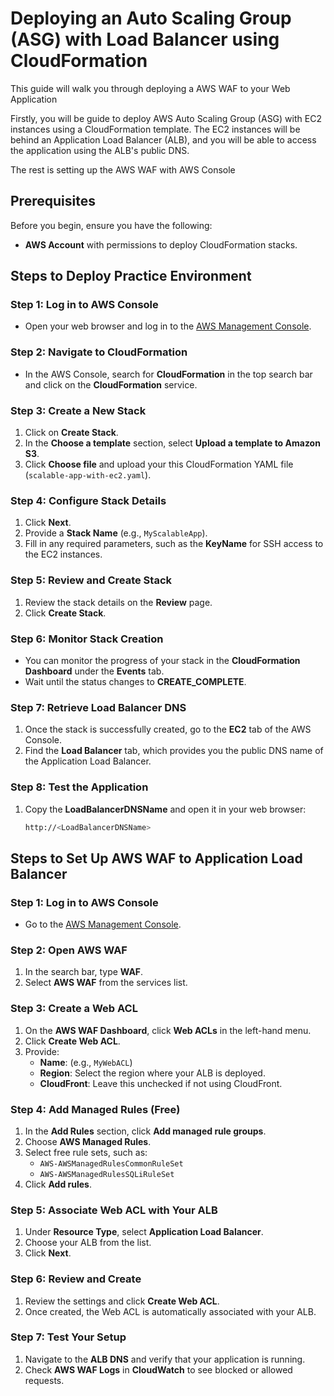 # Deploying an Auto Scaling Group (ASG) with Load Balancer using CloudFormation

This guide will walk you through deploying a AWS WAF to your Web Application

Firstly, you will be guide to deploy AWS Auto Scaling Group (ASG) with EC2 instances using a CloudFormation template. The EC2 instances will be behind an Application Load Balancer (ALB), and you will be able to access the application using the ALB's public DNS.

The rest is setting up the AWS WAF with AWS Console


## Prerequisites

Before you begin, ensure you have the following:

- **AWS Account** with permissions to deploy CloudFormation stacks.


## Steps to Deploy Practice Environment

### Step 1: Log in to AWS Console
- Open your web browser and log in to the [AWS Management Console](https://aws.amazon.com/console/).

### Step 2: Navigate to CloudFormation
- In the AWS Console, search for **CloudFormation** in the top search bar and click on the **CloudFormation** service.

### Step 3: Create a New Stack
1. Click on **Create Stack**.
2. In the **Choose a template** section, select **Upload a template to Amazon S3**.
3. Click **Choose file** and upload your this CloudFormation YAML file (`scalable-app-with-ec2.yaml`).

### Step 4: Configure Stack Details
1. Click **Next**.
2. Provide a **Stack Name** (e.g., `MyScalableApp`).
3. Fill in any required parameters, such as the **KeyName** for SSH access to the EC2 instances.


### Step 5: Review and Create Stack
1. Review the stack details on the **Review** page.
2. Click **Create Stack**.

### Step 6: Monitor Stack Creation
- You can monitor the progress of your stack in the **CloudFormation Dashboard** under the **Events** tab.
- Wait until the status changes to **CREATE_COMPLETE**.

### Step 7: Retrieve Load Balancer DNS
1. Once the stack is successfully created, go to the **EC2** tab of the AWS Console.
2. Find the **Load Balancer** tab, which provides you the public DNS name of the Application Load Balancer.

### Step 8: Test the Application
1. Copy the **LoadBalancerDNSName** and open it in your web browser:
   ```bash
   http://<LoadBalancerDNSName>

## Steps to Set Up AWS WAF to Application Load Balancer

### Step 1: Log in to AWS Console
- Go to the [AWS Management Console](https://aws.amazon.com/console/).

### Step 2: Open AWS WAF
1. In the search bar, type **WAF**.
2. Select **AWS WAF** from the services list.

### Step 3: Create a Web ACL
1. On the **AWS WAF Dashboard**, click **Web ACLs** in the left-hand menu.
2. Click **Create Web ACL**.
3. Provide:
   - **Name**: (e.g., `MyWebACL`)
   - **Region**: Select the region where your ALB is deployed.
   - **CloudFront**: Leave this unchecked if not using CloudFront.

### Step 4: Add Managed Rules (Free)
1. In the **Add Rules** section, click **Add managed rule groups**.
2. Choose **AWS Managed Rules**.
3. Select free rule sets, such as:
   - `AWS-AWSManagedRulesCommonRuleSet`
   - `AWS-AWSManagedRulesSQLiRuleSet`
4. Click **Add rules**.

### Step 5: Associate Web ACL with Your ALB
1. Under **Resource Type**, select **Application Load Balancer**.
2. Choose your ALB from the list.
3. Click **Next**.

### Step 6: Review and Create
1. Review the settings and click **Create Web ACL**.
2. Once created, the Web ACL is automatically associated with your ALB.

### Step 7: Test Your Setup
1. Navigate to the **ALB DNS** and verify that your application is running.
2. Check **AWS WAF Logs** in **CloudWatch** to see blocked or allowed requests.

